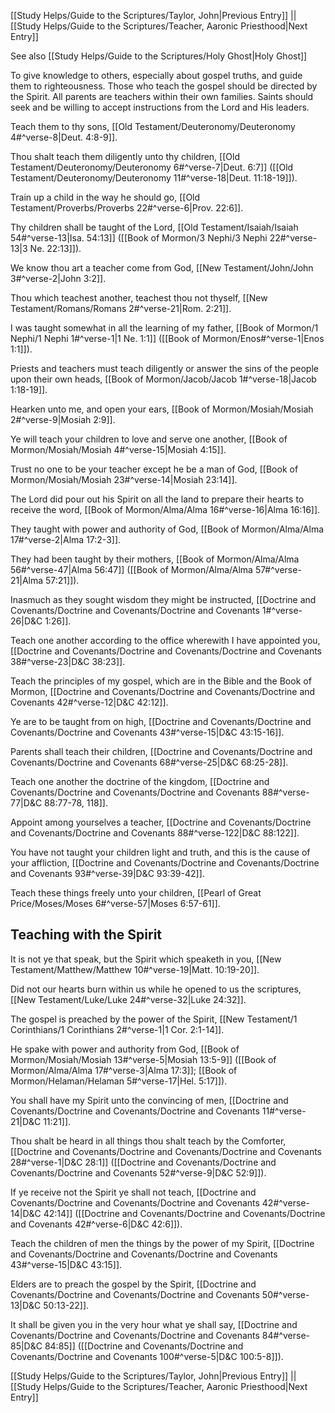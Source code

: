 [[Study Helps/Guide to the Scriptures/Taylor, John|Previous Entry]]  ||  [[Study Helps/Guide to the Scriptures/Teacher, Aaronic Priesthood|Next Entry]]

 See also [[Study Helps/Guide to the Scriptures/Holy Ghost|Holy Ghost]]

 To give knowledge to others, especially about gospel truths, and guide them to righteousness. Those who teach the gospel should be directed by the Spirit. All parents are teachers within their own families. Saints should seek and be willing to accept instructions from the Lord and His leaders.

 Teach them to thy sons, [[Old Testament/Deuteronomy/Deuteronomy 4#^verse-8|Deut. 4:8-9]].

 Thou shalt teach them diligently unto thy children, [[Old Testament/Deuteronomy/Deuteronomy 6#^verse-7|Deut. 6:7]] ([[Old Testament/Deuteronomy/Deuteronomy 11#^verse-18|Deut. 11:18-19]]).

 Train up a child in the way he should go, [[Old Testament/Proverbs/Proverbs 22#^verse-6|Prov. 22:6]].

 Thy children shall be taught of the Lord, [[Old Testament/Isaiah/Isaiah 54#^verse-13|Isa. 54:13]] ([[Book of Mormon/3 Nephi/3 Nephi 22#^verse-13|3 Ne. 22:13]]).

 We know thou art a teacher come from God, [[New Testament/John/John 3#^verse-2|John 3:2]].

 Thou which teachest another, teachest thou not thyself, [[New Testament/Romans/Romans 2#^verse-21|Rom. 2:21]].

 I was taught somewhat in all the learning of my father, [[Book of Mormon/1 Nephi/1 Nephi 1#^verse-1|1 Ne. 1:1]] ([[Book of Mormon/Enos#^verse-1|Enos 1:1]]).

 Priests and teachers must teach diligently or answer the sins of the people upon their own heads, [[Book of Mormon/Jacob/Jacob 1#^verse-18|Jacob 1:18-19]].

 Hearken unto me, and open your ears, [[Book of Mormon/Mosiah/Mosiah 2#^verse-9|Mosiah 2:9]].

 Ye will teach your children to love and serve one another, [[Book of Mormon/Mosiah/Mosiah 4#^verse-15|Mosiah 4:15]].

 Trust no one to be your teacher except he be a man of God, [[Book of Mormon/Mosiah/Mosiah 23#^verse-14|Mosiah 23:14]].

 The Lord did pour out his Spirit on all the land to prepare their hearts to receive the word, [[Book of Mormon/Alma/Alma 16#^verse-16|Alma 16:16]].

 They taught with power and authority of God, [[Book of Mormon/Alma/Alma 17#^verse-2|Alma 17:2-3]].

 They had been taught by their mothers, [[Book of Mormon/Alma/Alma 56#^verse-47|Alma 56:47]] ([[Book of Mormon/Alma/Alma 57#^verse-21|Alma 57:21]]).

 Inasmuch as they sought wisdom they might be instructed, [[Doctrine and Covenants/Doctrine and Covenants/Doctrine and Covenants 1#^verse-26|D&C 1:26]].

 Teach one another according to the office wherewith I have appointed you, [[Doctrine and Covenants/Doctrine and Covenants/Doctrine and Covenants 38#^verse-23|D&C 38:23]].

 Teach the principles of my gospel, which are in the Bible and the Book of Mormon, [[Doctrine and Covenants/Doctrine and Covenants/Doctrine and Covenants 42#^verse-12|D&C 42:12]].

 Ye are to be taught from on high, [[Doctrine and Covenants/Doctrine and Covenants/Doctrine and Covenants 43#^verse-15|D&C 43:15-16]].

 Parents shall teach their children, [[Doctrine and Covenants/Doctrine and Covenants/Doctrine and Covenants 68#^verse-25|D&C 68:25-28]].

 Teach one another the doctrine of the kingdom, [[Doctrine and Covenants/Doctrine and Covenants/Doctrine and Covenants 88#^verse-77|D&C 88:77-78, 118]].

 Appoint among yourselves a teacher, [[Doctrine and Covenants/Doctrine and Covenants/Doctrine and Covenants 88#^verse-122|D&C 88:122]].

 You have not taught your children light and truth, and this is the cause of your affliction, [[Doctrine and Covenants/Doctrine and Covenants/Doctrine and Covenants 93#^verse-39|D&C 93:39-42]].

 Teach these things freely unto your children, [[Pearl of Great Price/Moses/Moses 6#^verse-57|Moses 6:57-61]].

## Teaching with the Spirit

 It is not ye that speak, but the Spirit which speaketh in you, [[New Testament/Matthew/Matthew 10#^verse-19|Matt. 10:19-20]].

 Did not our hearts burn within us while he opened to us the scriptures, [[New Testament/Luke/Luke 24#^verse-32|Luke 24:32]].

 The gospel is preached by the power of the Spirit, [[New Testament/1 Corinthians/1 Corinthians 2#^verse-1|1 Cor. 2:1-14]].

 He spake with power and authority from God, [[Book of Mormon/Mosiah/Mosiah 13#^verse-5|Mosiah 13:5-9]] ([[Book of Mormon/Alma/Alma 17#^verse-3|Alma 17:3]]; [[Book of Mormon/Helaman/Helaman 5#^verse-17|Hel. 5:17]]).

 You shall have my Spirit unto the convincing of men, [[Doctrine and Covenants/Doctrine and Covenants/Doctrine and Covenants 11#^verse-21|D&C 11:21]].

 Thou shalt be heard in all things thou shalt teach by the Comforter, [[Doctrine and Covenants/Doctrine and Covenants/Doctrine and Covenants 28#^verse-1|D&C 28:1]] ([[Doctrine and Covenants/Doctrine and Covenants/Doctrine and Covenants 52#^verse-9|D&C 52:9]]).

 If ye receive not the Spirit ye shall not teach, [[Doctrine and Covenants/Doctrine and Covenants/Doctrine and Covenants 42#^verse-14|D&C 42:14]] ([[Doctrine and Covenants/Doctrine and Covenants/Doctrine and Covenants 42#^verse-6|D&C 42:6]]).

 Teach the children of men the things by the power of my Spirit, [[Doctrine and Covenants/Doctrine and Covenants/Doctrine and Covenants 43#^verse-15|D&C 43:15]].

 Elders are to preach the gospel by the Spirit, [[Doctrine and Covenants/Doctrine and Covenants/Doctrine and Covenants 50#^verse-13|D&C 50:13-22]].

 It shall be given you in the very hour what ye shall say, [[Doctrine and Covenants/Doctrine and Covenants/Doctrine and Covenants 84#^verse-85|D&C 84:85]] ([[Doctrine and Covenants/Doctrine and Covenants/Doctrine and Covenants 100#^verse-5|D&C 100:5-8]]).

[[Study Helps/Guide to the Scriptures/Taylor, John|Previous Entry]]  ||  [[Study Helps/Guide to the Scriptures/Teacher, Aaronic Priesthood|Next Entry]]